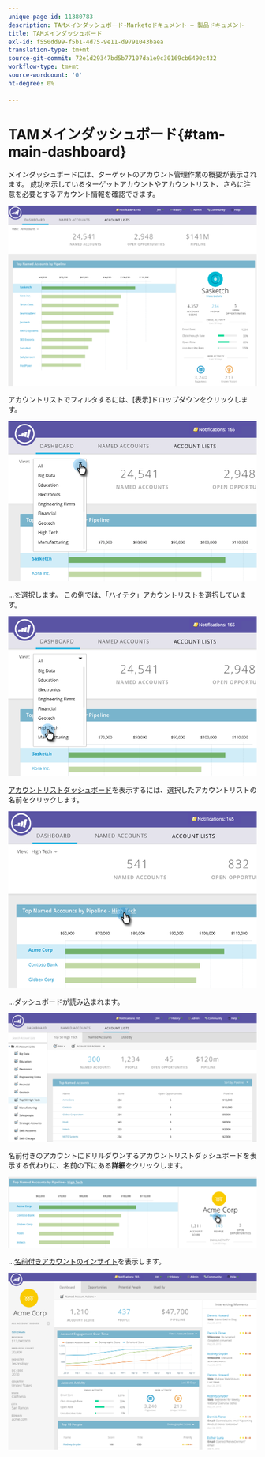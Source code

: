 ```yaml
---
unique-page-id: 11380783
description: TAMメインダッシュボード-Marketoドキュメント — 製品ドキュメント
title: TAMメインダッシュボード
exl-id: f550dd99-f5b1-4d75-9e11-d9791043baea
translation-type: tm+mt
source-git-commit: 72e1d29347bd5b77107da1e9c30169cb6490c432
workflow-type: tm+mt
source-wordcount: '0'
ht-degree: 0%

---
```


# TAMメインダッシュボード{#tam-main-dashboard}

メインダッシュボードには、ターゲットのアカウント管理作業の概要が表示されます。 成功を示しているターゲットアカウントやアカウントリスト、さらに注意を必要とするアカウント情報を確認できます。

![](assets/one.png)

アカウントリストでフィルタするには、[表示]ドロップダウンをクリックします。

![](assets/two.png)

...を選択します。 この例では、「ハイテク」アカウントリストを選択しています。

![](assets/three.png)

[アカウントリストダッシュボード](/help/marketo/product-docs/target-account-management/measure/account-list-insights.md#account-list-dashboard)を表示するには、選択したアカウントリストの名前をクリックします。

![](assets/four.png)

...ダッシュボードが読み込まれます。

![](assets/five.png)

名前付きのアカウントにドリルダウンするアカウントリストダッシュボードを表示する代わりに、名前の下にある&#x200B;**詳細**&#x200B;をクリックします。

![](assets/six.png)

...[名前付きアカウントのインサイト](/help/marketo/product-docs/target-account-management/measure/named-account-insights.md)を表示します。

![](assets/seven.png)
